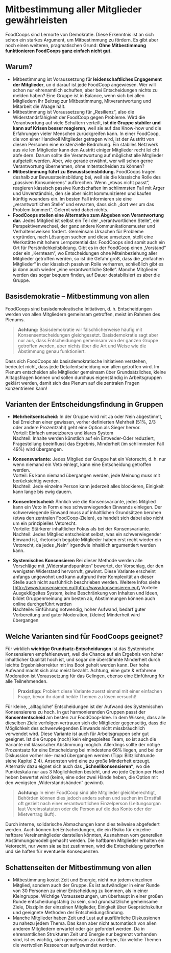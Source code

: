 # Mitbestimmung aller Mitglieder gewährleisten

FoodCoops sind Lernorte von Demokratie. Diese Erkenntnis ist an
sich schon ein starkes Argument, um Mitbestimmung zu fördern. Es
gibt aber noch einen weiteren, pragmatischen Grund:
**Ohne Mitbestimmung funktionieren FoodCoops ganz einfach nicht gut.**

## Warum?
* Mitbestimmung ist Voraussetzung für **leidenschaftliches Engagement
der Mitglieder**, un d darauf ist jede FoodCoop angewiesen.
Wer will schon nur ehrenamtlich schuften, aber bei Entscheidungen
nichts zu melden haben? Eine Gruppe ist in Balance, wenn sich bei
allen Mitgliedern ihr Beitrag zur Mitbestimmung, Mitverantwortung
und Mitarbeit die Waage hält.
* Mitbestimmung ist Voraussetzung für „Resilienz“, also die Widerstandsfähigkeit
der FoodCoop gegen Probleme. Wird die Verantwortung
auf viele Schultern verteilt, **ist die Gruppe stabiler und
kann auf Krisen besser reagieren**, weil sie auf das Know-how und
die Erfahrungen vieler Menschen zurückgreifen kann. In einer
FoodCoop, die von einer Handvoll Mitglieder getragen wird, ist der
Austritt von diesen Personen eine existenzielle Bedrohung. Ein
stabiles Netzwerk aus vie len Mitglieder kann den Austritt einiger
Mitglieder recht lei cht abfe dern. Darum sollte die Verantwortung
auf möglichst alle Mitglieder aufgeteilt werden. Aber, wie gerade
erwähnt, wer will schon gerne Verantwortung übernehmen, ohne
mitentscheiden zu können?
* **Mitbestimmung führt zu Bewusstseinsbildung.** FoodCoops tragen
deshalb zur Bewusstseinsbildung bei, weil sie die klassische Rolle
des „passiven Konsumierens“ aufbrechen. Wenn „etwas nicht passt“,
reagieren klassisch passive Kundschaften im schlimmsten Fall mit
Ärger und Unverständnis, den sie aber nicht kommunizieren und
kaufen künftig woanders ein. Im besten Fall informieren sie eine
„verantwortlichen Stelle“ und erwarten, dass sich „dort wer um das
Problem kümmert“. Gelernt wird dabei nichts.
* **FoodCoops stellen eine Alternative zum Abgeben von
Verantwortung dar.** Jedes Mitglied ist selbst ein Teil der
„verantwortlichen Stelle“, ein Perspektivenwechsel, der
ganz andere Kommunikationsmuster und Verhaltensweisen
fördert. Gemeinsam Ursachen für Probleme ergründen, nach
Lösungen suchen und diese umsetzen, stellt eine Werkstätte
mit hohem Lernpotential dar. FoodCoops sind somit auch ein
Ort für Persönlichkeitsbildung.
Gibt es in der FoodCoop einen „Vorstand“ oder ein „Kernteam“,
wo Entscheidungen ohne Miteinbeziehung aller Mitglieder
getroffen werden, so ist die Gefahr groß, dass die „einfachen
Mitglieder“ in der klassisch passiven Rolle verharren,
schließlich gibt es ja dann auch wieder „eine verantwortliche
Stelle“. Manche Mitglieder werden das sogar bequem
finden, auf Dauer destabilisiert es aber die Gruppe.

## Basisdemokratie – Mitbestimmung von allen

FoodCoops sind basisdemokratische Initiativen, d. h.
Entscheidungen werden von allen Mitgliedern gemeinsam
getroffen, meist im Rahmen des Plenums.

> **Achtung:** Basisdemokratie wir fälschlicherweise häufig
> mit Konsensentscheidungen gleichgesetzt. Basisdemokratie
> sagt aber nur aus, dass Entscheidungen
> gemeinsam von der ganzen Gruppe getroffen werden,
> aber nichts über die Art und Weise wie die Abstimmung
> genau funktioniert.

Dass sich FoodCoops als basisdemokratische Initiativen verstehen,
bedeutet nicht, dass jede Detailentscheidung von allen getroffen
wird. Im Plenum entscheiden alle Mitglieder gemeinsam
über Grundsätzliches, kleine Alltagsfragen können und sollen
durchaus eigenständig in Arbeitsgruppen geklärt werden, damit
sich das Plenum auf die zentralen Fragen konzentrieren kann!

## Varianten der Entscheidungsfindung in Gruppen

* **Mehrheitsentscheid:** In der Gruppe wird mit Ja oder Nein
abgestimmt, bei Erreichen einer gewissen, vorher
definierten Mehrheit (51%, 2/3 oder andere Prozentzahl)
geht eine Option als Sieger hervor.\
Vorteil: Einfach umsetzbares und klares System\
Nachteil: Inhalte werden künstlich auf ein Entweder-Oder
reduziert, Fragestellung beeinflusst das Ergebnis,
Minderheit (im schlimmsten Fall 49%) wird übergangen.

* **Konsensvariante:** Jedes Mitglied der Gruppe hat ein Vetorecht,
d. h. nur wenn niemand ein Veto einlegt, kann eine Entscheidung
getroffen werden.\
Vorteil: Es kann niemand übergangen werden, jede Meinung muss
mit berücksichtig werden.\
Nachteil: Jede einzelne Person kann jederzeit alles blockieren,
Einigkeit kann lange bis ewig dauern.

* **Konsententscheid:**
Ähnlich wie die Konsensvariante, jedes Mitglied kann ein
Veto in Form eines schwerwiegenden Einwands einlegen.
Der schwerwiegende Einwand muss auf inhaltlichen Grundsätzen
beruhen (etwa den zentralen FoodCoop-Zielen), es handelt sich
dabei also nicht um ein prinzipielles Vetorecht.\
Vorteile: Stärkerer inhaltlicher Fokus als bei der Konsensvariante.\
Nachteil: Jedes Mitglied entscheidet selbst, was ein schwerwiegender
Einwand ist, rhetorisch begabte Mitglieder haben erst
recht wieder ein Vetorecht, da jedes „Nein“ irgendwie inhaltlich
argumentiert werden kann.

* **Systemisches Konsensieren**
Bei dieser Methode werden alle Vorschläge mit „Widerstandspunkten“
bewertet, der Vorschlag, der den wenigsten Widerstand
hervorruft, gewinnt. Diese Variante erscheint anfangs ungewohnt
und kann aufgrund ihrer Komplexität an dieser Stelle auch nicht
ausführlich beschrieben werden. Weitere Infos siehe
[http://www.konsensieren.eu](http://www.konsensieren.eu)\
Vorteile: Ausgeklügeltes System, keine Beschränkung von Inhalten
und Ideen, bildet Gruppenmeinung am besten ab, Abstimmungen
können auch online durchgeführt werden\
Nachteile: Einführung notwendig, hoher Aufwand, bedarf
guter Vorbereitung und guter Moderation, (kleine) Minderheit wird
übergangen

## Welche Varianten sind für FoodCoops geeignet?

Für wirklich **wichtige Grundsatz-Entscheidungen** ist das
Systemische Konsensieren empfehlenswert, weil die Chance auf ein
Ergebnis von hoher inhaltlicher Qualität hoch ist, und sogar die
überstimmte Minderheit durch leichte Ergebniskorrektur mit ins
Boot geholt werden kann. Der hohe Aufwand macht sich also meist
bezahlt. Achtung, eine gute & erfahrene Moderation ist Voraussetzung
für das Gelingen, ebenso eine Einführung für alle Teilnehmenden.

> **Praxistipp:**
> Probiert diese Variante zuerst einmal mit einer
> einfachen Frage, bevor ihr damit heikle Themen
> zu lösen versucht!

Für kleine, „alltägliche“ Entscheidungen ist der Aufwand des
Systemischen Konsensierens zu hoch. In gut harmonierenden
Gruppen passt der **Konsententscheid** am besten zur FoodCoop-Idee.
In dem Wissen, dass alle dieselben Ziele verfolgen
vertrauen sich die Mitglieder gegenseitig, dass die Möglichkeit
des schwerwiegenden Einwands nicht missbräuchlich
verwendet wird. Diese Variante ist auch für Arbeitsgruppen
sehr gut geeignet.
Ist die Gruppe (noch) kein eingespieltes Team, so ist auch
die Variante mit klassischer Abstimmung möglich. Allerdings
sollte der nötige Prozentsatz für eine Entscheidung bei
mindestens 66% liegen, und bei der Diskussion vorher nie-
mand übergangen werden (Tipp: Blitzlichtrunde siehe Kapitel
2.4). Ansonsten wird eine zu große Minderheit erzeugt.
Alternativ dazu eignet sich auch das **„Schnellkonsensieren“**,
wo die Punkteskala nur aus 3 Möglichkeiten besteht, und wo
jede Option per Hand heben bewertet wird (keine, eine oder
zwei Hände heben, die Option mit den wenigsten „Widerstandshänden“
gewinnt).

> **Achtung:** In einer FoodCoop sind alle Mitglieder gleichberechtigt,
> Behörden können dies jedoch anders sehen
> und suchen im Ernstfall oft gezielt nach einer verantwortlichen
> Einzelperson (Leitungsorgan laut Vereinsstatuten oder die Person
> auf die das Konto oder der Mietvertrag läuft).

Durch interne, solidarische Abmachungen kann dies teilweise
abgefedert werden. Auch können bei Entscheidungen, die
ein Risiko für einzelne haftbare Vereinsmitglieder darstellen
könnten, Ausnahmen vom generellen Abstimmungsmodell
gemacht werden. Die haftbaren Mitglieder erhalten ein Vetorecht,
nur wenn sie selbst zustimmen, wird die Entscheidung
getroffen und sie haften für eventuelle Konsequenzen.


## Schattenseiten der Mitbestimmung von allen
* Mitbestimmung kostet Zeit und Energie, nicht nur jedem einzelnen
Mitglied, sondern auch der Gruppe. Es ist aufwändiger in einer
Runde von 30 Personen zu einer Entscheidung zu kommen, als in
einer Kleingruppe. Wichtige Voraussetzungen, um überhaupt in
einer großen Runde entscheidungsfähig zu sein, sind grundsätzliche
gemeinsame Ziele, Disziplin der einzelnen Mitglieder, Einigkeit
über Gesprächskultur und geeignete Methoden der Entscheidungsfindung.
* Manche Mitglieder haben Zeit und Lust auf ausführliche Diskussionen
zu nahezu jedem Thema. Das kann aber nicht automatisch von
allen anderen Mitgliedern erwartet oder gar gefordert werden. Da in
ehrenamtlichen Strukturen Zeit und Energie nur begrenzt vorhanden
sind, ist es wichtig, sich gemeinsam zu überlegen, für welche
Themen die wertvollen Ressourcen aufgewendet werden.
